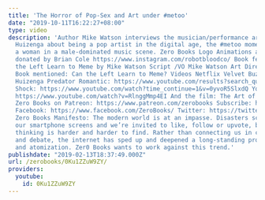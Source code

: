 ```yaml
---
title: 'The Horror of Pop-Sex and Art under #metoo'
date: "2019-10-11T16:22:27+08:00"
type: video
description: 'Author Mike Watson interviews the musician/performance artist Actually
  Huizenga about being a pop artist in the digital age, the #metoo moment, and being
  a woman in a male-dominated music scene. Zero Books Logo Animations and other animations
  donated by Brian Cole https://www.instagram.com/robotbloodco/ Book featured: Can
  the Left Learn to Meme by Mike Watson Script /VO Mike Watson Art Direction Ian Watson
  Book mentioned: Can the Left Learn to Meme? Videos Netflix Velvet Buzzsaw Actually
  Huizenga Predator Romantic: https://www.youtube.com/results?search_query=actually+predator+romantic
  Shock: https://www.youtube.com/watch?time_continue=1&v=0yvoR5SlxdQ You Won''t Die
  https://www.youtube.com/watch?v=RlnggMmp4EI And the film: The Art of Eating Support
  Zero Books on Patreon: https://www.patreon.com/zerobooks Subscribe: http://bit.ly/SubZeroBooks
  Facebook: https://www.facebook.com/ZeroBooks/ Twitter: https://twitter.com/zer0books
  Zero Books Manifesto: The modern world is at an impasse. Disasters scroll across
  our smartphone screens and we’re invited to like, follow or upvote, but critical
  thinking is harder and harder to find. Rather than connecting us in common struggle
  and debate, the internet has sped up and deepened a long-standing process of alienation
  and atomization. Zer0 Books wants to work against this trend.'
publishdate: "2019-02-13T18:37:49.000Z"
url: /zerobooks/0Ku1ZZuW9ZY/
providers:
  youtube:
    id: 0Ku1ZZuW9ZY
---
```


